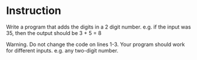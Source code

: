 # Instruction 

Write a program that adds the digits in a 2 digit number. e.g. if the input was 35, then the output should be 3 + 5 = 8

Warning. Do not change the code on lines 1-3. Your program should work for different inputs. e.g. any two-digit number.